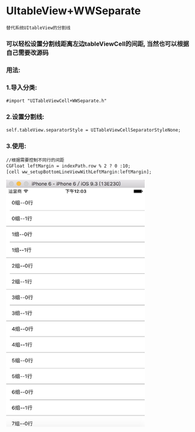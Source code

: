 # UItableView+WWSeparate
    替代系统UItableView的分割线

### 可以轻松设置分割线距离左边tableViewCell的间距, 当然也可以根据自己需要改源码
### 用法:
### 1.导入分类:
    #import "UITableViewCell+WWSeparate.h"
### 2.设置分割线:
    self.tableView.separatorStyle = UITableViewCellSeparatorStyleNone;
### 3.使用:
    //根据需要控制不同行的间距
    CGFloat leftMargin = indexPath.row % 2 ? 0 :10;
    [cell ww_setupBottomLineViewWithLeftMargin:leftMargin];

<img src="https://raw.githubusercontent.com/spWang/UItableViewSeparate/master/demo.png" width="375" height="667">

